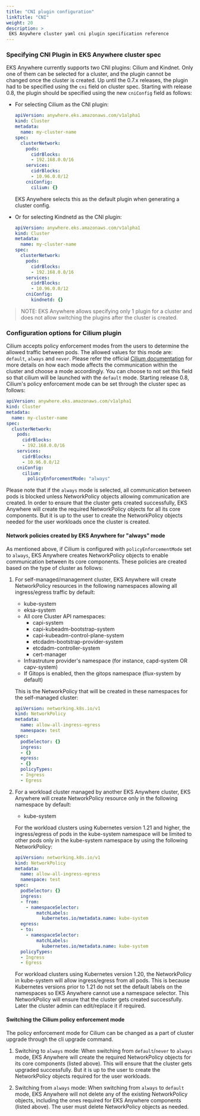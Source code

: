 ```yaml
---
title: "CNI plugin configuration"
linkTitle: "CNI"
weight: 20
description: >
 EKS Anywhere cluster yaml cni plugin specification reference
---
```


### Specifying CNI Plugin in EKS Anywhere cluster spec

EKS Anywhere currently supports two CNI plugins: Cilium and Kindnet. Only one of them can be selected
for a cluster, and the plugin cannot be changed once the cluster is created.
Up until the 0.7.x releases, the plugin had to be specified using the `cni` field on cluster spec.
Starting with release 0.8, the plugin should be specified using the new `cniConfig` field as follows:

- For selecting Cilium as the CNI plugin:
    ```yaml
    apiVersion: anywhere.eks.amazonaws.com/v1alpha1
    kind: Cluster
    metadata:
      name: my-cluster-name
    spec:
      clusterNetwork:
        pods:
          cidrBlocks:
          - 192.168.0.0/16
        services:
          cidrBlocks:
          - 10.96.0.0/12
        cniConfig:
          cilium: {}
    ```
    EKS Anywhere selects this as the default plugin when generating a cluster config.

- Or for selecting Kindnetd as the CNI plugin:
    ```yaml
    apiVersion: anywhere.eks.amazonaws.com/v1alpha1
    kind: Cluster
    metadata:
      name: my-cluster-name
    spec:
      clusterNetwork:
        pods:
          cidrBlocks:
          - 192.168.0.0/16
        services:
          cidrBlocks:
          - 10.96.0.0/12
        cniConfig:
          kindnetd: {}
    ```

> NOTE: EKS Anywhere allows specifying only 1 plugin for a cluster and does not allow switching the plugins
after the cluster is created.

### Configuration options for Cilium plugin

Cilium accepts policy enforcement modes from the users to determine the allowed traffic between pods.
The allowed values for this mode are: `default`, `always` and `never`.
Please refer the official [Cilium documentation](https://docs.cilium.io/en/stable/policy/intro/) for more details on how each mode affects
the communication within the cluster and choose a mode accordingly.
You can choose to not set this field so that cilium will be launched with the `default` mode.
Starting release 0.8, Cilium's policy enforcement mode can be set through the cluster spec
as follows:

```yaml
apiVersion: anywhere.eks.amazonaws.com/v1alpha1
kind: Cluster
metadata:
  name: my-cluster-name
spec:
  clusterNetwork:
    pods:
      cidrBlocks:
      - 192.168.0.0/16
    services:
      cidrBlocks:
      - 10.96.0.0/12
    cniConfig:
      cilium: 
        policyEnforcementMode: "always"
```

Please note that if the `always` mode is selected, all communication between pods is blocked unless
NetworkPolicy objects allowing communication are created.
In order to ensure that the cluster gets created successfully, EKS Anywhere will create the required
NetworkPolicy objects for all its core components. But it is up to the user to create the NetworkPolicy
objects needed for the user workloads once the cluster is created.

#### Network policies created by EKS Anywhere for "always" mode

As mentioned above, if Cilium is configured with `policyEnforcementMode` set to `always`,
EKS Anywhere creates NetworkPolicy objects to enable communication between
its core components. These policies are created based on the type of cluster as follows:

1. For self-managed/management cluster, EKS Anywhere will create NetworkPolicy resources in the following namespaces allowing all ingress/egress traffic by default:
    - kube-system
    - eksa-system
    - All core Cluster API namespaces:
        + capi-system
        + capi-kubeadm-bootstrap-system
        + capi-kubeadm-control-plane-system
        + etcdadm-bootstrap-provider-system
        + etcdadm-controller-system
        + cert-manager
    - Infrastruture provider's namespace (for instance, capd-system OR capv-system)
    - If Gitops is enabled, then the gitops namespace (flux-system by default)
    
    This is the NetworkPolicy that will be created in these namespaces for the self-managed cluster:
    ```yaml
    apiVersion: networking.k8s.io/v1
    kind: NetworkPolicy
    metadata:
      name: allow-all-ingress-egress
      namespace: test
    spec:
      podSelector: {}
      ingress:
      - {}
      egress:
      - {}
      policyTypes:
      - Ingress
      - Egress
    ```

2. For a workload cluster managed by another EKS Anywhere cluster, EKS Anywhere will create NetworkPolicy resource only in the following namespace by default:
    - kube-system
    
    For the workload clusters using Kubernetes version 1.21 and higher, the ingress/egress of pods in the kube-system namespace will be limited
    to other pods only in the kube-system namespace by using the following NetworkPolicy:
    
    ```yaml
    apiVersion: networking.k8s.io/v1
    kind: NetworkPolicy
    metadata:
      name: allow-all-ingress-egress
      namespace: test
    spec:
      podSelector: {}
      ingress:
      - from:
        - namespaceSelector:
            matchLabels:
              kubernetes.io/metadata.name: kube-system
      egress:
      - to:
        - namespaceSelector:
            matchLabels:
              kubernetes.io/metadata.name: kube-system
      policyTypes:
      - Ingress
      - Egress
    ```
    
    For workload clusters using Kubernetes version 1.20, the NetworkPolicy in kube-system will
    allow ingress/egress from all pods. This is because Kubernetes versions prior to 1.21 do not
    set the default labels on the namespaces so EKS Anywhere cannot use a namespace selector.
    This NetworkPolicy will ensure that the cluster gets created successfully. Later the cluster admin can edit/replace it if required.

#### Switching the Cilium policy enforcement mode

The policy enforcement mode for Cilium can be changed as a part of cluster upgrade
through the cli upgrade command.
1. Switching to `always` mode: When switching from `default`/`never` to `always` mode,
EKS Anywhere will create the required NetworkPolicy objects for its core components (listed above).
   This will ensure that the cluster gets upgraded successfully. But it is up to the user to create
   the NetworkPolicy objects required for the user workloads.
   
2. Switching from `always` mode: When switching from `always` to `default` mode, EKS Anywhere
will not delete any of the existing NetworkPolicy objects, including the ones required
   for EKS Anywhere components (listed above). The user must delete NetworkPolicy objects as needed.